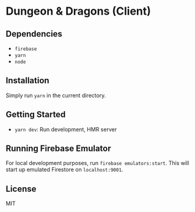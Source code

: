 # Dungeon & Dragons (Client)

## Dependencies

- `firebase`
- `yarn`
- `node`

## Installation

Simply run `yarn` in the current directory.

## Getting Started

- `yarn dev`: Run development, HMR server

## Running Firebase Emulator

For local development purposes, run `firebase emulators:start`. This will start up emulated Firestore on `localhost:9001`.

## License

MIT
